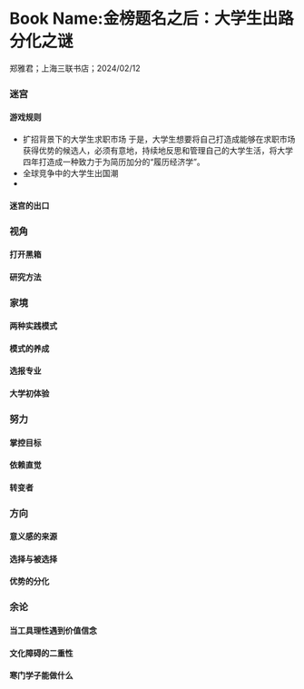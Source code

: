 # Book Name:金榜题名之后：大学生出路分化之谜
郑雅君；上海三联书店；2024/02/12

### 迷宫
#### 游戏规则
* 扩招背景下的大学生求职市场
  于是，大学生想要将自己打造成能够在求职市场获得优势的候选人，必须有意地，持续地反思和管理自己的大学生活，将大学四年打造成一种致力于为简历加分的“履历经济学”。 
* 全球竞争中的大学生出国潮
* 
#### 迷宫的出口
### 视角
#### 打开黑箱
#### 研究方法
### 家境
#### 两种实践模式
#### 模式的养成
#### 选报专业
#### 大学初体验
### 努力
#### 掌控目标
#### 依赖直觉
#### 转变者
### 方向
#### 意义感的来源
#### 选择与被选择
#### 优势的分化
### 余论
#### 当工具理性遇到价值信念
#### 文化障碍的二重性
#### 寒门学子能做什么
